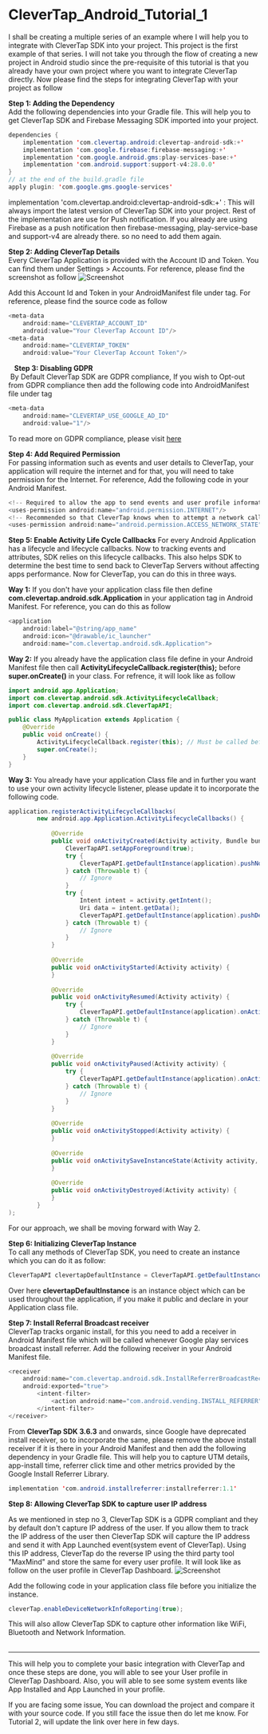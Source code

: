 # CleverTap_Android_Tutorial_1
I shall be creating a multiple series of an example where I will help you to integrate with CleverTap SDK into your project. This project is the first example of that series. I will not take you through the flow of creating a new project in Android studio since the pre-requisite of this tutorial is that you already have your own project where you want to integrate CleverTap directly. Now please find the steps for integrating CleverTap with your project as follow

**Step 1: Adding the Dependency**<br/>
Add the following dependencies into your Gradle file. This will help you to get CleverTap SDK and Firebase Messaging SDK imported into your project.

```JAVA
dependencies {
    implementation 'com.clevertap.android:clevertap-android-sdk:+'
    implementation 'com.google.firebase:firebase-messaging:+'
    implementation 'com.google.android.gms:play-services-base:+'
    implementation 'com.android.support:support-v4:28.0.0'
}
// at the end of the build.gradle file
apply plugin: 'com.google.gms.google-services'
```
implementation 'com.clevertap.android:clevertap-android-sdk:+' : This will always import the latest version of CleverTap SDK into your project. Rest of the implementation are use for Push notification. If you already are using Firebase as a push notification then firebase-messaging, play-service-base and support-v4 are already there. so no need to add them again.

**Step 2: Adding CleverTap Details**<br/>
Every CleverTap Application is provided with the Account ID and Token. You can find them under Settings > Accounts. For reference, please find the screenshot as follow
![Screenshot](https://github.com/parthdani/CleverTap_Android_Tutorial_1/blob/master/Screenshot%202020-01-14%20at%202.02.47%20PM.png)

Add this Account Id and Token in your AndroidManifest file under <application> tag. For reference, please find the source code as follow

```JAVA
<meta-data
    android:name="CLEVERTAP_ACCOUNT_ID"
    android:value="Your CleverTap Account ID"/>
<meta-data
    android:name="CLEVERTAP_TOKEN"
    android:value="Your CleverTap Account Token"/>
```
 
 **Step 3: Disabling GDPR**<br/>
 By Default CleverTap SDK are GDPR compliance, If you wish to Opt-out from GDPR compliance then add the following code into AndroidManifest file under <application> tag

```JAVA
<meta-data
    android:name="CLEVERTAP_USE_GOOGLE_AD_ID"
    android:value="1"/> 
```

To read more on GDPR compliance, please visit [here](https://clevertap.com/blog/in-preparation-of-gdpr-compliance/)

**Step 4: Add Required Permission**<br/>
For passing information such as events and user details to CleverTap, your application will require the internet and for that, you will need to take permission for the Internet. For reference, Add the following code in your Android Manifest.
```JAVA
<!-- Required to allow the app to send events and user profile information -->
<uses-permission android:name="android.permission.INTERNET"/>
<!-- Recommended so that CleverTap knows when to attempt a network call -->
<uses-permission android:name="android.permission.ACCESS_NETWORK_STATE"/>
```
**Step 5: Enable Activity Life Cycle Callbacks**
For every Android Application has a lifecycle and lifecycle callbacks. Now to tracking events and attributes, SDK relies on this lifecycle callbacks. This also helps SDK to determine the best time to send back to CleverTap Servers without affecting apps performance. Now for CleverTap, you can do this in three ways.

**Way 1:** If you don't have your application class file then define **com.clevertap.android.sdk.Application** in your application tag in Android Manifest. For reference, you can do this as follow
```JAVA
<application
    android:label="@string/app_name"
    android:icon="@drawable/ic_launcher"
    android:name="com.clevertap.android.sdk.Application">
```
**Way 2:** If you already have the application class file define in your Android Manifest file then call **ActivityLifecycleCallback.register(this);** before **super.onCreate()** in your class. For refrence, it will look like as follow
```JAVA
import android.app.Application;
import com.clevertap.android.sdk.ActivityLifecycleCallback;
import com.clevertap.android.sdk.CleverTapAPI;

public class MyApplication extends Application {
    @Override
    public void onCreate() {
        ActivityLifecycleCallback.register(this); // Must be called before super.onCreate()
        super.onCreate();
    }
}
```

**Way 3:** You already have your application Class file and in further you want to use your own activity lifecycle listener, please update it to incorporate the following code.

```JAVA
application.registerActivityLifecycleCallbacks(
        new android.app.Application.ActivityLifecycleCallbacks() {
        
            @Override
            public void onActivityCreated(Activity activity, Bundle bundle) {
                CleverTapAPI.setAppForeground(true);
                try {
                    CleverTapAPI.getDefaultInstance(application).pushNotificationEvent(activity.getIntent().getExtras());
                } catch (Throwable t) {
                    // Ignore
                }
                try {
                    Intent intent = activity.getIntent();
                    Uri data = intent.getData();
                    CleverTapAPI.getDefaultInstance(application).pushDeepLink(data);
                } catch (Throwable t) {
                    // Ignore
                }
            }
            
            @Override
            public void onActivityStarted(Activity activity) {
            }
            
            @Override
            public void onActivityResumed(Activity activity) {
                try {
                    CleverTapAPI.getDefaultInstance(application).onActivityResumed(activity);
                } catch (Throwable t) {
                    // Ignore
                }
            }
            
            @Override
            public void onActivityPaused(Activity activity) {
                try {
                    CleverTapAPI.getDefaultInstance(application).onActivityPaused();
                } catch (Throwable t) {
                    // Ignore
                }
            }
            
            @Override
            public void onActivityStopped(Activity activity) {
            }
            
            @Override
            public void onActivitySaveInstanceState(Activity activity, Bundle bundle) {
            }
            
            @Override
            public void onActivityDestroyed(Activity activity) {
            }
        }
);
```

For our approach, we shall be moving forward with Way 2.

**Step 6: Initializing CleverTap Instance**<br/>
To call any methods of CleverTap SDK, you need to create an instance which you can do it as follow:
```JAVA
CleverTapAPI clevertapDefaultInstance = CleverTapAPI.getDefaultInstance(getApplicationContext());
```

Over here **clevertapDefaultInstance** is an instance object which can be used throughout the application, if you make it public and declare in your Application class file.

**Step 7: Install Referral Broadcast receiver**<br/>
CleverTap tracks organic install, for this you need to add a receiver in Android Manifest file which will be called whenever Google play services broadcast install referrer. Add the following receiver in your Android Manifest file.
```JAVA
<receiver
    android:name="com.clevertap.android.sdk.InstallReferrerBroadcastReceiver"
    android:exported="true">
        <intent-filter>
            <action android:name="com.android.vending.INSTALL_REFERRER"/>
        </intent-filter>
</receiver>
```
From **CleverTap SDK 3.6.3** and onwards, since Google have deprecated install receiver, so to incorporate the same, please remove the above install receiver if it is there in your Android Manifest and then add the following dependency in your Gradle file. This will help you to capture UTM details, app-install time, referrer click time and other metrics provided by the Google Install Referrer Library.
```JAVA
implementation 'com.android.installreferrer:installreferrer:1.1'
```

**Step 8: Allowing CleverTap SDK to capture user IP address**<br/>

As we mentioned in step no 3, CleverTap SDK is a GDPR compliant and they by default don't capture IP address of the user. If you allow them to track the IP address of the user then CleverTap SDK will capture the IP address and send it with App Launched event(system event of CleverTap). Using this IP address, CleverTap do the reverse IP using the third party tool "MaxMind" and store the same for every user profile. It will look like as follow on the user profile in CleverTap Dashboard.
![Screenshot](https://github.com/parthdani/CleverTap_Android_Tutorial_1/blob/master/Screenshot%202020-01-14%20at%206.36.47%20PM.png)

Add the following code in your application class file before you initialize the instance.

```JAVA
cleverTap.enableDeviceNetworkInfoReporting(true);
```

This will also allow CleverTap SDK to capture other information like WiFi, Bluetooth and Network Information.<br/><br/>

------------------------------------------------------------------------------------------------------------------------------
This will help you to complete your basic integration with CleverTap and once these steps are done, you will able to see your User profile in CleverTap Dashboard. Also, you will able to see some system events like App Installed and App Launched in your profile.

If you are facing some issue, You can download the project and compare it with your source code. If you still face the issue then do let me know. For Tutorial 2, will update the link over here in few days.
